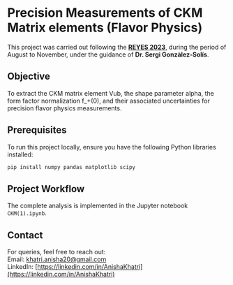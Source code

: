 # Precision Measurements of CKM Matrix elements (Flavor Physics)

This project was carried out following the [**REYES 2023**](https://physics.berkeley.edu/visiting-students/reyes-remote-experience-young-engineers-and-scientists), during the period of August to November, under the guidance of **Dr. Sergi Gonzàlez-Solís**.

## Objective

To extract the CKM matrix element Vub, the shape parameter alpha, the form factor normalization  f_+(0), and their associated uncertainties for precision flavor physics measurements.

## Prerequisites

To run this project locally, ensure you have the following Python libraries installed:

```bash
pip install numpy pandas matplotlib scipy 
```

## Project Workflow

The complete analysis is implemented in the Jupyter notebook `CKM(1).ipynb`. 

## Contact

For queries, feel free to reach out: <br>
Email: [khatri.anisha20@gmail.com](mailto:khatri.anisha20@gmail.com) <br>
LinkedIn: [https://linkedin.com/in/AnishaKhatri](https://linkedin.com/in/AnishaKhatri)


